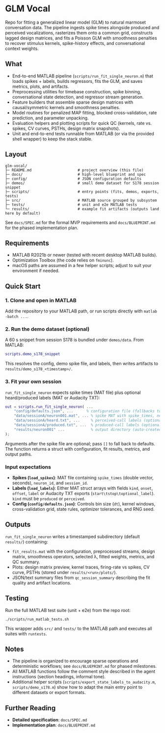 # GLM Vocal

Repo for fitting a generalized linear model (GLM) to natural marmoset conversation data. The pipeline ingests spike times alongside produced and perceived vocalizations, rasterizes them onto a common grid, constructs lagged design matrices, and fits a Poisson GLM with smoothness penalties to recover stimulus kernels, spike-history effects, and conversational context weights.

## What
- End-to-end MATLAB pipeline (`scripts/run_fit_single_neuron.m`) that loads spikes + labels, builds regressors, fits the GLM, and saves metrics, plots, and artifacts.
- Preprocessing utilities for timebase construction, spike binning, conversational state detection, and regressor stream generation.
- Feature builders that assemble sparse design matrices with causal/symmetric kernels and smoothness penalties.
- Model routines for penalized MAP fitting, blocked cross-validation, rate prediction, and parameter unpacking.
- Evaluation helpers and plotting scripts for quick QC (kernels, rate vs. spikes, CV curves, PSTHs, design matrix snapshots).
- Unit and end-to-end tests runnable from MATLAB (or via the provided shell wrapper) to keep the stack stable.

## Layout
```
glm-vocal/
├─ README.md                     # project overview (this file)
├─ docs/                         # high-level blueprint and spec
├─ config/                       # JSON configuration defaults
├─ demos/                        # small demo dataset for S178 session snippet
├─ scripts/                      # entry points (fits, demos, exports, tests)
├─ src/                          # MATLAB source grouped by subsystem
├─ tests/                        # unit and e2e MATLAB tests
└─ results/                      # example fit artifacts (outputs land here by default)
```

See `docs/SPEC.md` for the formal MVP requirements and `docs/BLUEPRINT.md` for the phased implementation plan.

## Requirements
- MATLAB R2021b or newer (tested with recent desktop MATLAB builds).
- Optimization Toolbox (the code relies on `fminunc`).
- macOS paths are assumed in a few helper scripts; adjust to suit your environment if needed.

## Quick Start
### 1. Clone and open in MATLAB
Add the repository to your MATLAB path, or run scripts directly with `matlab -batch ...`.

### 2. Run the demo dataset (optional)
A 60 s snippet from session S178 is bundled under `demos/data`. From MATLAB:
```matlab
scripts.demo_s178_snippet
```
This resolves the config, demo spike file, and labels, then writes artifacts to `results/demo_s178_<timestamp>/`.

### 3. Fit your own session
`run_fit_single_neuron` expects spike times (MAT file) plus optional heard/produced labels (MAT or Audacity TXT):
```matlab
out = scripts.run_fit_single_neuron( ...
    "config/defaults.json", ...      % configuration file (fallbacks to defaults if empty)
    "data/sessionA/neuron001.mat", ... % spike MAT with spike_times, neuron_id, session_id
    "data/sessionA/heard.txt", ...     % perceived-call labels (optional)
    "data/sessionA/produced.txt", ...  % produced-call labels (optional)
    "results/neuron001" ...            % output directory (auto-created)
);
```
Arguments after the spike file are optional; pass `[]` to fall back to defaults. The function returns a struct with configuration, fit results, metrics, and output paths.

### Input expectations
- **Spikes (`load_spikes`)**: MAT file containing `spike_times` (double vector, seconds), `neuron_id`, and `session_id`.
- **Labels (`load_labels`)**: Either MAT struct arrays with fields `kind`, `onset`, `offset`, `label` or Audacity TXT exports (`start\tstop\toptional_label`). `kind` must be `produced` or `perceived`.
- **Config (`config/defaults.json`)**: Controls bin size (`dt`), kernel windows, cross-validation grid, state rules, optimizer tolerances, and RNG seed.

## Outputs
`run_fit_single_neuron` writes a timestamped subdirectory (default `results/`) containing:
- `fit_results.mat` with the configuration, preprocessed streams, design matrix, smoothness operators, selected λ, fitted weights, metrics, and QC summary.
- Plots: design matrix preview, kernel traces, firing-rate vs spikes, CV curve, PSTHs (stored under `results/<run>/plots/`).
- JSON/text summary files from `qc_session_summary` describing the fit quality and artifact locations.

## Testing
Run the full MATLAB test suite (unit + e2e) from the repo root:
```
./scripts/run_matlab_tests.sh
```
This wrapper adds `src/` and `tests/` to the MATLAB path and executes all suites with `runtests`.

## Notes
- The pipeline is organized to encourage sparse operations and deterministic workflows; see `docs/BLUEPRINT.md` for phased milestones.
- All MATLAB functions follow the comment style described in the agent instructions (section headings, informal tone).
- Additional helper scripts (`scripts/export_state_labels_to_audacity.m`, `scripts/demo_s178.m`) show how to adapt the main entry point to different datasets or export formats.

## Further Reading
- **Detailed specification**: `docs/SPEC.md`
- **Implementation plan**: `docs/BLUEPRINT.md`
